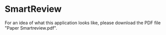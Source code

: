 # SmartReview
For an idea of what this application looks like, please download the PDF file "Paper Smartreview.pdf".
